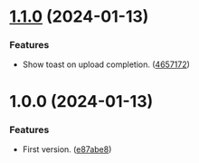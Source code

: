 # [1.1.0](https://github.com/marcuson/msh-finance-helpers/compare/1.0.0...1.1.0) (2024-01-13)


### Features

* Show toast on upload completion. ([4657172](https://github.com/marcuson/msh-finance-helpers/commit/46571724dd9d4e3f1621df27f82dd4b89e574457))

# 1.0.0 (2024-01-13)


### Features

* First version. ([e87abe8](https://github.com/marcuson/msh-finance-helpers/commit/e87abe8caa519c24c4034cb99a33983bfb1cb759))
